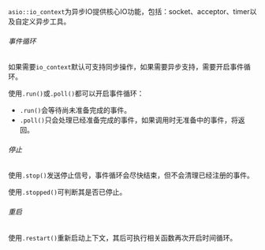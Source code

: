 `asio::io_context`为异步IO提供核心IO功能，包括：socket、acceptor、timer以及自定义异步工具。

###### 事件循环

如果需要`io_context`默认可支持同步操作，如果需要异步支持，需要开启事件循环。

使用`.run()`或`.poll()`都可以开启事件循环：

* `.run()`会等待尚未准备完成的事件。
* `.poll()`只会处理已经准备完成的事件，如果调用时无准备中的事件，将返回。

###### 停止

使用`.stop()`发送停止信号，事件循环会尽快结束，但不会清理已经注册的事件。

使用`.stopped()`可判断其是否已停止。

###### 重启

使用`.restart()`重新启动上下文，其后可执行相关函数再次开启时间循环。

